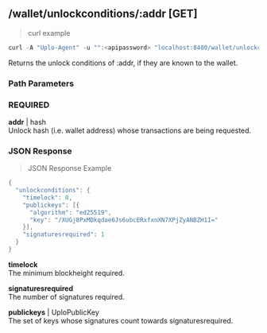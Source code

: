 ## /wallet/unlockconditions/:addr [GET]
> curl example

```go
curl -A "Uplo-Agent" -u "":<apipassword> "localhost:8480/wallet/unlockconditions/2d6c6d705c80f17448d458e47c3fb1a02a24e018a82d702cda35262085a3167d98cc7a2ba339"
```

Returns the unlock conditions of :addr, if they are known to the wallet.

### Path Parameters
### REQUIRED
**addr** | hash  
Unlock hash (i.e. wallet address) whose transactions are being requested.

### JSON Response
> JSON Response Example

```go
{
  "unlockconditions": {
    "timelock": 0,
    "publickeys": [{
      "algorithm": "ed25519",
      "key": "/XUGj8PxMDkqdae6Js6ubcERxfxnXN7XPjZyANBZH1I="
    }],
    "signaturesrequired": 1
  }
}
```
**timelock**  
The minimum blockheight required.

**signaturesrequired**  
The number of signatures required.

**publickeys** | UploPublicKey  
The set of keys whose signatures count towards signaturesrequired.  